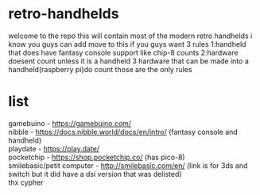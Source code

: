 # retro-handhelds
welcome to the repo this will contain most of the modern retro handhelds i know
you guys can add move to this if you guys want
3 rules
1:handheld that does have fantasy console support like chip-8 counts
2:hardware doesent count unless it is a handheld
3 hardware that can be made into a handheld(raspberry pi)do count
those are the only rules
# list
gamebuino - https://gamebuino.com/  
nibble - https://docs.nibble.world/docs/en/intro/ (fantasy console and handheld)  
playdate - https://play.date/  
pocketchip - https://shop.pocketchip.co/ (has pico-8)  
smilebasic/petit computer - http://smilebasic.com/en/ (link is for 3ds and switch but it did have a dsi version that was delisted)  
thx cypher
